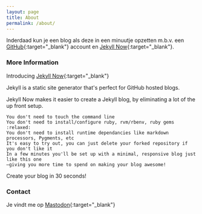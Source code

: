 ```yaml
---
layout: page
title: About
permalink: /about/
---
```


Inderdaad kun je een blog als deze in een minuutje opzetten m.b.v. een [GitHub](https://github.io){:target="_blank"} account en [Jekyll Now](http://www.jekyllnow.com/){:target="_blank"}.

### More Information

Introducing [Jekyll Now](http://www.jekyllnow.com/){:target="_blank"}

Jekyll is a static site generator that's perfect for GitHub hosted blogs.

Jekyll Now makes it easier to create a Jekyll blog, by eliminating a lot of the up front setup.

    You don't need to touch the command line
    You don't need to install/configure ruby, rvm/rbenv, ruby gems :relaxed:
    You don't need to install runtime dependancies like markdown processors, Pygments, etc
    It's easy to try out, you can just delete your forked repository if you don't like it
    In a few minutes you'll be set up with a minimal, responsive blog just like this one
    —giving you more time to spend on making your blog awesome!

Create your blog in 30 seconds!

### Contact

Je vindt me op [Mastodon](https://mastodon.nl/@zandbelt){:target="_blank"} 
